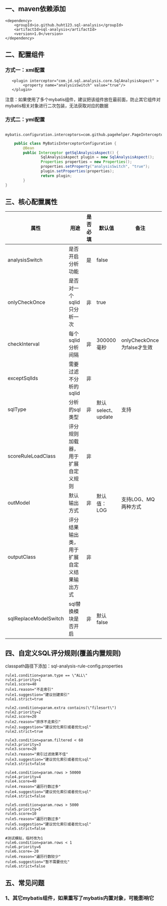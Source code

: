 ## 一、maven依赖添加 ##

    <dependency>
        <groupId>io.github.huht123.sql-analysis</groupId>
        <artifactId>sql-analysis</artifactId>
        <version>1.0</version>
    </dependency>

## 二、配置组件 ##

### 方式一：xml配置

       <plugin interceptor="com.jd.sql.analysis.core.SqlAnalysisAspect" >
            <property name="analysisSwitch" value="true"/>
       </plugin>

注意：如果使用了多个mybatis组件，建议把该组件放在最前面，防止其它组件对mybatis相关对象进行二次包装，无法获取对应的数据

### 方式二：yml配置

        mybatis.configuration.interceptors=com.github.pagehelper.PageInterceptor,com.jd.rd.intl.mybatis.plugin.condition.ConditionAdderPlugin

```java
    public class MyBatisInterceptorConfiguration {
		@Bean
		public Interceptor getSqlAnalysisAspect() {
				SqlAnalysisAspect plugin = new SqlAnalysisAspect();
				Properties properties = new Properties();
				properties.setProperty("analysisSwitch", "true");
				plugin.setProperties(properties);
				return plugin;
		}
}
```

## 三、核心配置属性

| 属性                    | 用途                    | 是否必填 | 默认值             | 备注                      |
|-----------------------|-----------------------|------|-----------------|-------------------------|
| analysisSwitch        | 是否开启分析功能              | 是    | false           |                         |
| onlyCheckOnce         | 是否对一个sqlid只分析一次       | 非    | true            |                         |
| checkInterval         | 每个sqlid分析间隔           | 非    | 300000毫秒        | onlyCheckOnce 为false才生效 |
| exceptSqlIds          | 需要过滤不分析的sqlid         | 非    |                 |                         |
| sqlType               | 分析的sql类型              | 非    | 默认select、update | 支持                      |
| scoreRuleLoadClass    | 评分规则加载器，用于扩展自定义规则     | 非    |                 |                         |
| outModel              | 默认输出方式                | 非    | 默认值：LOG         | 支持LOG、MQ两种方式            |
| outputClass           | 评分结果输出类，用于扩展自定义结果输出方式 | 非    |                 |                         |
| sqlReplaceModelSwitch | sql替换模块是否开启           | 非    | 默认 false        |                         |

## 四、自定义SQL评分规则(覆盖内置规则)

classpath路径下添加：sql-analysis-rule-config.properties

    rule1.condition=param.type == \"ALL\"
    rule1.priority=1
    rule1.score=40
    rule1.reason="不走索引"
    rule1.suggestion="建议创建索引"
    rule1.strict=true
    
    rule2.condition=param.extra contains(\"filesort\")
    rule2.priority=2
    rule2.score=20
    rule2.reason="排序不走索引"
    rule2.suggestion="建议优化索引或者优化sql"
    rule2.strict=true
    
    rule3.condition=param.filtered < 60
    rule3.priority=3
    rule3.score=20
    rule3.reason="索引过滤效果不佳"
    rule3.suggestion="建议优化索引或者优化sql"
    rule3.strict=false
    
    rule4.condition=param.rows > 50000
    rule4.priority=4
    rule4.score=40
    rule4.reason="遍历行数过多"
    rule4.suggestion="建议优化索引或者优化sql"
    rule4.strict=false
    
    rule5.condition=param.rows > 5000
    rule5.priority=5
    rule5.score=10
    rule5.reason="遍历行数过多"
    rule5.suggestion="建议优化索引或者优化sql"
    rule5.strict=false
    
    #测试模拟，临时改为1
    rule6.condition=param.rows < 1
    rule6.priority=6
    rule6.score=-20
    rule6.reason="遍历行数较少"
    rule6.suggestion="暂不需要优化"
    rule6.strict=false

## 五、常见问题

### 1、其它mybatis组件，如果重写了mybatis内置对象，可能影响它
